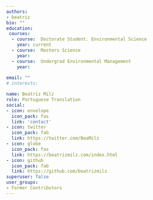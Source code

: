 ```yaml
---
authors:
- beatriz
bio: ""
education:
 courses:
  - course:  Doctorate Student. Environmental Science
    year: current
  - course:  Masters Science
    year: 
  - course:  Undergrad Environmental Management
    year:     
  
email: ""
# interests:

name: Beatriz Milz
role: Portuguese Translation
social:
- icon: envelope
  icon_pack: fas
  link: 'contact'
- icon: twitter
  icon_pack: fab
  link: https://twitter.com/BeaMilz
- icon: globe
  icon_pack: fas
  link: https://beatrizmilz.com/index.html
- icon: github
  icon_pack: fab
  link: https://github.com/beatrizmilz  
superuser: false
user_groups:
- Former Contributors
---
```


